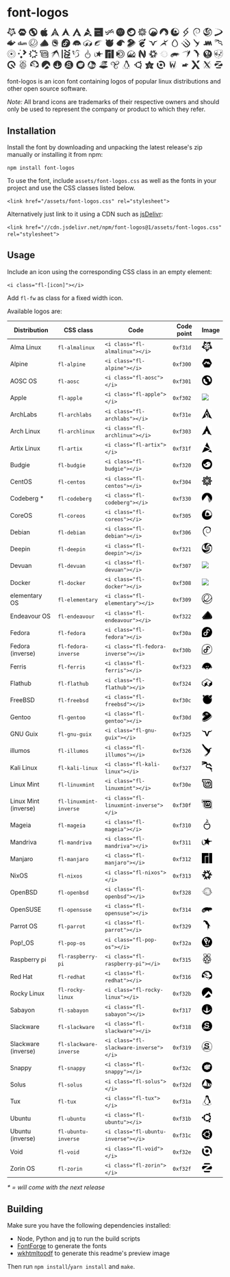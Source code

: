 # font-logos #

![Available logos](assets/readme-header.png)

font-logos is an icon font containing logos of popular linux distributions and other open source software.

*Note:* All brand icons are trademarks of their respective owners and should only be used to represent the company or product to which they refer.

## Installation ##

Install the font by downloading and unpacking the latest release's zip manually or installing it from npm:

	npm install font-logos

To use the font, include `assets/font-logos.css` as well as the
fonts in your project and use the CSS classes listed below.

	<link href="/assets/font-logos.css" rel="stylesheet">

Alternatively just link to it using a CDN such as [jsDelivr](//jsdelivr.com):

	<link href="//cdn.jsdelivr.net/npm/font-logos@1/assets/font-logos.css" rel="stylesheet">

## Usage ##

Include an icon using the corresponding CSS class in an empty element:

	<i class="fl-[icon]"></i>

Add `fl-fw` as class for a fixed width icon.

Available logos are:

|     Distribution     |       CSS class        |                  Code                  | Code point | Image
| -------------------- | ---------------------- | -------------------------------------- | ---------- | -----------
| Alma Linux           | `fl-almalinux`         | `<i class="fl-almalinux"></i>`         | `0xf31d`   | <img src="vectors/almalinux.svg" width="24">
| Alpine               | `fl-alpine`            | `<i class="fl-alpine"></i>`            | `0xf300`   | <img src="vectors/alpine.svg" width="24">
| AOSC OS              | `fl-aosc`              | `<i class="fl-aosc"></i>`              | `0xf301`   | <img src="vectors/aosc.svg" width="24">
| Apple                | `fl-apple`             | `<i class="fl-apple"></i>`             | `0xf302`   | <img src="vectors/apple.svg" width="24">
| ArchLabs             | `fl-archlabs`          | `<i class="fl-archlabs"></i>`          | `0xf31e`   | <img src="vectors/archlabs.svg" width="24">
| Arch Linux           | `fl-archlinux`         | `<i class="fl-archlinux"></i>`         | `0xf303`   | <img src="vectors/archlinux.svg" width="24">
| Artix Linux          | `fl-artix`             | `<i class="fl-artix"></i>`             | `0xf31f`   | <img src="vectors/artix.svg" width="24">
| Budgie               | `fl-budgie`            | `<i class="fl-budgie"></i>`            | `0xf320`   | <img src="vectors/budgie.svg" width="24">
| CentOS               | `fl-centos`            | `<i class="fl-centos"></i>`            | `0xf304`   | <img src="vectors/centos.svg" width="24">
| Codeberg *           | `fl-codeberg`          | `<i class="fl-codeberg"></i>`          | `0xf330`   | <img src="vectors/codeberg.svg" width="24">
| CoreOS               | `fl-coreos`            | `<i class="fl-coreos"></i>`            | `0xf305`   | <img src="vectors/coreos.svg" width="24">
| Debian               | `fl-debian`            | `<i class="fl-debian"></i>`            | `0xf306`   | <img src="vectors/debian.svg" width="24">
| Deepin               | `fl-deepin`            | `<i class="fl-deepin"></i>`            | `0xf321`   | <img src="vectors/deepin.svg" width="24">
| Devuan               | `fl-devuan`            | `<i class="fl-devuan"></i>`            | `0xf307`   | <img src="vectors/devuan.svg" width="24">
| Docker               | `fl-docker`            | `<i class="fl-docker"></i>`            | `0xf308`   | <img src="vectors/docker.svg" width="24">
| elementary OS        | `fl-elementary`        | `<i class="fl-elementary"></i>`        | `0xf309`   | <img src="vectors/elementary.svg" width="24">
| Endeavour OS         | `fl-endeavour`         | `<i class="fl-endeavour"></i>`         | `0xf322`   | <img src="vectors/endeavour.svg" width="24">
| Fedora               | `fl-fedora`            | `<i class="fl-fedora"></i>`            | `0xf30a`   | <img src="vectors/fedora.svg" width="24">
| Fedora (inverse)     | `fl-fedora-inverse`    | `<i class="fl-fedora-inverse"></i>`    | `0xf30b`   | <img src="vectors/fedora-inverse.svg" width="24">
| Ferris               | `fl-ferris`            | `<i class="fl-ferris"></i>`            | `0xf323`   | <img src="vectors/ferris.svg" width="24">
| Flathub              | `fl-flathub`           | `<i class="fl-flathub"></i>`           | `0xf324`   | <img src="vectors/flathub.svg" width="24">
| FreeBSD              | `fl-freebsd`           | `<i class="fl-freebsd"></i>`           | `0xf30c`   | <img src="vectors/freebsd.svg" width="24">
| Gentoo               | `fl-gentoo`            | `<i class="fl-gentoo"></i>`            | `0xf30d`   | <img src="vectors/gentoo.svg" width="24">
| GNU Guix             | `fl-gnu-guix`          | `<i class="fl-gnu-guix"></i>`          | `0xf325`   | <img src="vectors/gnu-guix.svg" width="24">
| illumos              | `fl-illumos`           | `<i class="fl-illumos"></i>`           | `0xf326`   | <img src="vectors/illumos.svg" width="24">
| Kali Linux           | `fl-kali-linux`        | `<i class="fl-kali-linux"></i>`        | `0xf327`   | <img src="vectors/kali-linux.svg" width="24">
| Linux Mint           | `fl-linuxmint`         | `<i class="fl-linuxmint"></i>`         | `0xf30e`   | <img src="vectors/linuxmint.svg" width="24">
| Linux Mint (inverse) | `fl-linuxmint-inverse` | `<i class="fl-linuxmint-inverse"></i>` | `0xf30f`   | <img src="vectors/linuxmint-inverse.svg" width="24">
| Mageia               | `fl-mageia`            | `<i class="fl-mageia"></i>`            | `0xf310`   | <img src="vectors/mageia.svg" width="24">
| Mandriva             | `fl-mandriva`          | `<i class="fl-mandriva"></i>`          | `0xf311`   | <img src="vectors/mandriva.svg" width="24">
| Manjaro              | `fl-manjaro`           | `<i class="fl-manjaro"></i>`           | `0xf312`   | <img src="vectors/manjaro.svg" width="24">
| NixOS                | `fl-nixos`             | `<i class="fl-nixos"></i>`             | `0xf313`   | <img src="vectors/nixos.svg" width="24">
| OpenBSD              | `fl-openbsd`           | `<i class="fl-openbsd"></i>`           | `0xf328`   | <img src="vectors/openbsd.svg" width="24">
| OpenSUSE             | `fl-opensuse`          | `<i class="fl-opensuse"></i>`          | `0xf314`   | <img src="vectors/opensuse.svg" width="24">
| Parrot OS            | `fl-parrot`            | `<i class="fl-parrot"></i>`            | `0xf329`   | <img src="vectors/parrot.svg" width="24">
| Pop!_OS              | `fl-pop-os`            | `<i class="fl-pop-os"></i>`            | `0xf32a`   | <img src="vectors/pop-os.svg" width="24">
| Raspberry pi         | `fl-raspberry-pi`      | `<i class="fl-raspberry-pi"></i>`      | `0xf315`   | <img src="vectors/raspberry-pi.svg" width="24">
| Red Hat              | `fl-redhat`            | `<i class="fl-redhat"></i>`            | `0xf316`   | <img src="vectors/redhat.svg" width="24">
| Rocky Linux          | `fl-rocky-linux`       | `<i class="fl-rocky-linux"></i>`       | `0xf32b`   | <img src="vectors/rocky-linux.svg" width="24">
| Sabayon              | `fl-sabayon`           | `<i class="fl-sabayon"></i>`           | `0xf317`   | <img src="vectors/sabayon.svg" width="24">
| Slackware            | `fl-slackware`         | `<i class="fl-slackware"></i>`         | `0xf318`   | <img src="vectors/slackware.svg" width="24">
| Slackware (inverse)  | `fl-slackware-inverse` | `<i class="fl-slackware-inverse"></i>` | `0xf319`   | <img src="vectors/slackware-inverse.svg" width="24">
| Snappy               | `fl-snappy`            | `<i class="fl-snappy"></i>`            | `0xf32c`   | <img src="vectors/snappy.svg" width="24">
| Solus                | `fl-solus`             | `<i class="fl-solus"></i>`             | `0xf32d`   | <img src="vectors/solus.svg" width="24">
| Tux                  | `fl-tux`               | `<i class="fl-tux"></i>`               | `0xf31a`   | <img src="vectors/tux.svg" width="24">
| Ubuntu               | `fl-ubuntu`            | `<i class="fl-ubuntu"></i>`            | `0xf31b`   | <img src="vectors/ubuntu.svg" width="24">
| Ubuntu (inverse)     | `fl-ubuntu-inverse`    | `<i class="fl-ubuntu-inverse"></i>`    | `0xf31c`   | <img src="vectors/ubuntu-inverse.svg" width="24">
| Void                 | `fl-void`              | `<i class="fl-void"></i>`              | `0xf32e`   | <img src="vectors/void.svg" width="24">
| Zorin OS             | `fl-zorin`             | `<i class="fl-zorin"></i>`             | `0xf32f`   | <img src="vectors/zorin.svg" width="24">

_* = will come with the next release_

## Building ##

Make sure you have the following dependencies installed:
* Node, Python and jq to run the build scripts
* [FontForge](//fontforge.org) to generate the fonts
* [wkhtmltopdf](http://wkhtmltopdf.org/) to generate this readme's preview image

Then run `npm install`/`yarn install` and `make`.
